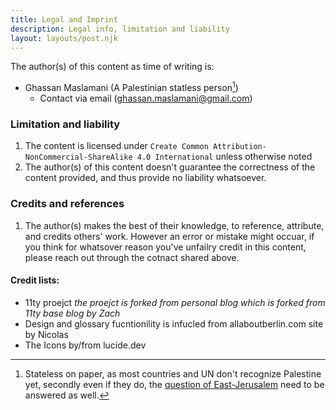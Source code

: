 ```yaml
---
title: Legal and Imprint
description: Legal info, limitation and liability
layout: layouts/post.njk
---
```

The author(s) of this content as time of writing is:

- Ghassan Maslamani (A Palestinian statless person[^1]) 
	- Contact via email (ghassan.maslamani@gmail.com)
### Limitation and liability 
1. The content is licensed under `Create Common Attribution-NonCommercial-ShareAlike 4.0 International` unless otherwise noted
2. The author(s) of this content doesn't guarantee the correctness of the content provided, and thus provide no liability whatsoever. 

### Credits and references 

1. The author(s) makes the best of their knowledge, to reference, attribute, and credits others' work. However an error or mistake might occuar, if you think for whatsover reason you've unfailry credit in this content, please reach out through the cotnact shared above.

#### Credit lists:
 - 11ty proejct _the proejct is forked from personal blog which is forked from 11ty base blog by Zach_
 - Design and glossary fucntionility is infucled from allaboutberlin.com site by Nicolas
 - The Icons by/from lucide.dev



[^1]: Stateless on paper, as most countries and UN don't recognize Palestine yet, secondly even if they do, the [question of East-Jerusalem](https://www.un.org/unispal/document/auto-insert-203463/) need to be answered as well.      